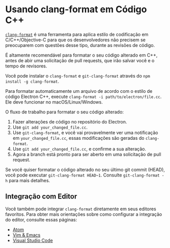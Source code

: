 # Usando clang-format em Código C++

[`clang-format`](https://clang.llvm.org/docs/ClangFormat.html) é uma ferramenta para aplica estilo de codificação em C/C++/Objective-C para que os desenvolvedores não precisem se preocuparem com questões desse tipo, durante as revisões de código.

É altamente recomendável para formatar o seu código alterado em C++, antes de abir uma solicitação de pull requests, que irão salvar você e o tempo de revisores.

Você pode instalar o `clang-format` e `git-clang-format` através do `npm install -g clang-format`.

Para formatar automaticamente um arquivo de acordo com o estilo de código Electron C++, execute `clang-format -i path/to/electron/file.cc`. Ele deve funcionar no macOS/Linux/Windows.

O fluxo de trabalho para formatar o seu código alterado:

1. Fazer alterações de código no repositório do Electron.
2. Use `git add your_changed_file.cc`.
3. Use `git-clang-format`, e você vai provavelmente ver uma notificação em `your_changed_file.cc`, essas modificações são geradas do `clang-format`.
4. Use `git add your_changed_file.cc`, e confirme a sua alteração.
5. Agora a branch está pronto para ser aberto em uma solicitação de pull request.

Se você quiser formatar o código alterado no seu último git commit (HEAD), você pode executar `git-clang-format HEAD~1`. Consulte `git-clang-format -h` para mais detalhes.

## Integração com Editor

Você também pode integrar `clang-format` diretamente em seus editores favoritos. Para obter mais orientações sobre como configurar a integração do editor, consulte essas páginas:

* [Atom](https://atom.io/packages/clang-format)
* [Vim & Emacs](https://clang.llvm.org/docs/ClangFormat.html#vim-integration)
* [Visual Studio Code](https://marketplace.visualstudio.com/items?itemName=xaver.clang-format)

